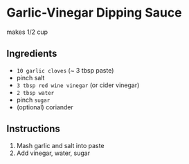 # Garlic-Vinegar Dipping Sauce
makes 1/2 cup
## Ingredients

- `10 garlic cloves` (~ 3 tbsp paste)
- pinch salt
- `3 tbsp red wine vinegar` (or cider vinegar)
- `2 tbsp water`
- pinch `sugar`
- (optional) coriander

## Instructions

1. Mash garlic and salt into paste
1. Add vinegar, water, sugar